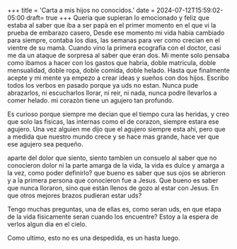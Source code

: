 +++
title = 'Carta a mis hijos no conocidos.'
date = 2024-07-12T15:59:02-05:00
draft= true
+++
Queria que supieran lo emocionado y feliz que estaba al saber que iba a ser papà en el primer momento en el que vi la prueba de embarazo casero, Desde ese momento mi vida habia cambiado para siempre, contaba los dias, las semanas para ver como crecian en el vientre de su mamà. Cuando vino la primera ecografia con el doctor, casi me da un ataque de sorpresa al saber que eran dos. Mi mente solo pensaba como ibamos a hacer con los gastos que habria, doble matricula, doble mensualidad, doble ropa, doble comida, doble helado. Hasta que finalmente acepte y mi mente ya empezo a crear ideas y sueños con dos hijos. Escribo todos los verbos en pasado porque ya uds no estan. Nunca pude abrazarlos, ni escucharlos llorar, ni reir, ni nada, nunca podre llevarlos a comer helado. mi corazòn tiene un agujero tan profundo.

Es curioso porque siempre me decian que el tiempo cura las heridas, y creo que solo las fisicas, las internas como el de corazon, siempre estara ese agujero. Una vez alguien me dijo que el agujero siempre esta ahi, pero que a medida que nuestro mundo crece y se hace mas grande, hace ver que ese agujero sea pequeño.

aparte del dolor que siento, siento tambien un consuelo al saber que no conocieron dolor ni la parte amarga de la vida, la vida es dulce y amarga a la vez, como poder definirlo? que bueno es saber que sus ojos se abrieron y a la primera persona que conocieron fue a Jesus. Que bueno es saber que nunca lloraron, sino que estàn llenos de gozo al estar con Jesus. En que otros mejores brazos pudieran estar uds?

Tengo muchas preguntas, una de ellas es, como seran uds, en que etapa de la vida fisicamente seran cuando los encuentre? Estoy a la espera de verlos algun dia en el cielo.

Como ultimo, esto no es una despedida, es un hasta luego. 